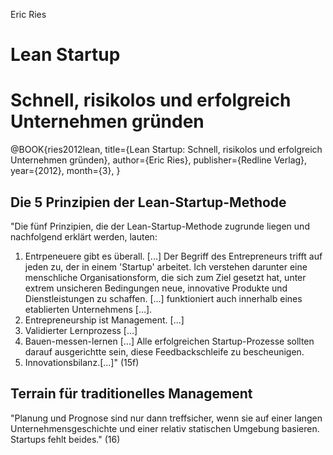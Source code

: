 Eric Ries
# Lean Startup
# Schnell, risikolos und erfolgreich Unternehmen gründen

@BOOK{ries2012lean, 
  title={Lean Startup: Schnell, risikolos und erfolgreich Unternehmen gründen},
  author={Eric Ries},
  publisher={Redline Verlag},
  year={2012},
  month={3},
}

## Die 5 Prinzipien der Lean-Startup-Methode
"Die fünf Prinzipien, die der Lean-Startup-Methode zugrunde liegen und nachfolgend erklärt werden, lauten:
1. Entrpeneuere gibt es überall. [...] Der Begriff des Entrepreneurs trifft auf jeden zu, der in einem 'Startup' arbeitet. Ich verstehen darunter eine menschliche Organisationsform, die sich zum Ziel gesetzt hat, unter extrem unsicheren Bedingungen neue, innovative Produkte und Dienstleistungen zu schaffen. [...] funktioniert auch innerhalb eines etablierten Unternehmens [...].
2. Entrepreneurship ist Management. [...]
3. Validierter Lernprozess [...]
4. Bauen-messen-lernen [...] Alle erfolgreichen Startup-Prozesse sollten darauf ausgerichtte sein, diese Feedbackschleife zu bescheunigen.
5. Innovationsbilanz.[...]" (15f)

## Terrain für traditionelles Management
"Planung und Prognose sind nur dann treffsicher, wenn sie auf einer langen Unternehmensgeschichte und einer relativ statischen Umgebung basieren. Startups fehlt beides." (16)
